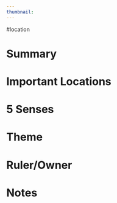 ```yaml
---
thumbnail:
---
```

#location

# Summary
# Important Locations
# 5 Senses
# Theme
# Ruler/Owner
# Notes
